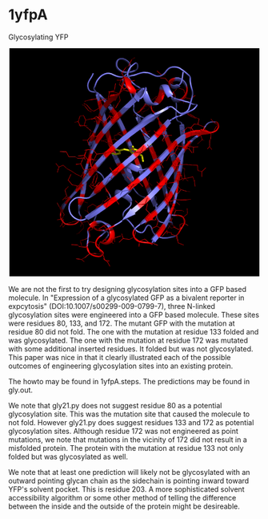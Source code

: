 # 1yfpA
Glycosylating YFP

<p align="center">
  <img src="1yfpA.png" width="500"/>
</p>

We are not the first to try designing glycosylation sites into a GFP based molecule. In "Expression of a glycosylated GFP as a bivalent reporter in expcytosis" (DOI:10.1007/s00299-009-0799-7), three N-linked glycosylation sites were engineered into a GFP based molecule. These sites were residues 80, 133, and 172. The mutant GFP with the mutation at residue 80 did not fold. The one with the mutation at residue 133 folded and was glycosylated. The one with the mutation at residue 172 was mutated with some additional inserted residues. It folded but was not glycosylated. This paper was nice in that it clearly illustrated each of the possible outcomes of engineering glycosylation sites into an existing protein.

The howto may be found in 1yfpA.steps. The predictions may be found in gly.out.

We note that gly21.py does not suggest residue 80 as a potential glycosylation site. This was the mutation site that caused the molecule to not fold. However gly21.py does suggest residues 133 and 172 as potential glycosylation sites. Although residue 172 was not engineered as point mutations, we note that mutations in the vicinity of 172 did not result in a misfolded protein. The protein with the mutation at residue 133 not only folded but was glycosylated as well.

We note that at least one prediction will likely not be glycosylated with an outward pointing glycan chain as the sidechain is pointing inward toward YFP's solvent pocket. This is residue 203. A more sophisticated solvent accessibility algorithm or some other method of telling the difference between the inside and the outside of the protein might be desireable.


